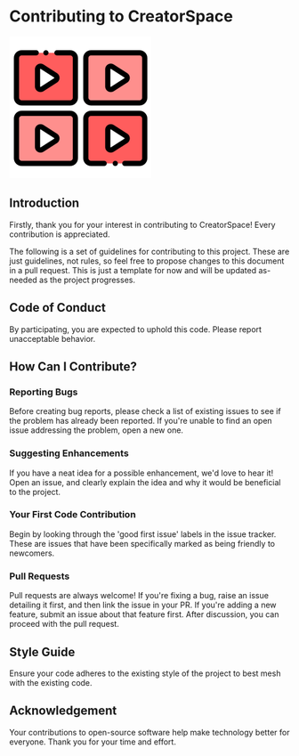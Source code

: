 # Contributing to CreatorSpace

![CreatorSpace](./.github/img/CreatorSpaceLogo.png)

## Introduction

Firstly, thank you for your interest in contributing to CreatorSpace! Every contribution is appreciated.

The following is a set of guidelines for contributing to this project. These are just guidelines, not rules, so feel free to propose changes to this document in a pull request. This is just a template for now and will be updated as-needed as the project progresses.

## Code of Conduct

By participating, you are expected to uphold this code. Please report unacceptable behavior.

## How Can I Contribute?

### Reporting Bugs

Before creating bug reports, please check a list of existing issues to see if the problem has already been reported. If you're unable to find an open issue addressing the problem, open a new one.

### Suggesting Enhancements

If you have a neat idea for a possible enhancement, we'd love to hear it! Open an issue, and clearly explain the idea and why it would be beneficial to the project.

### Your First Code Contribution

Begin by looking through the 'good first issue' labels in the issue tracker. These are issues that have been specifically marked as being friendly to newcomers.

### Pull Requests

Pull requests are always welcome! If you're fixing a bug, raise an issue detailing it first, and then link the issue in your PR. If you're adding a new feature, submit an issue about that feature first. After discussion, you can proceed with the pull request.

## Style Guide

Ensure your code adheres to the existing style of the project to best mesh with the existing code.

## Acknowledgement

Your contributions to open-source software help make technology better for everyone. Thank you for your time and effort.
